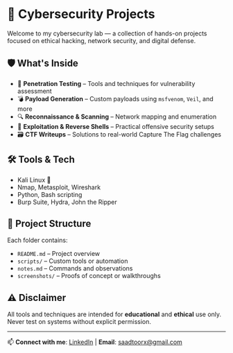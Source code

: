 # 🔐 Cybersecurity Projects

Welcome to my cybersecurity lab — a collection of hands-on projects focused on ethical hacking, network security, and digital defense.

## 🛡️ What's Inside

- 🧰 **Penetration Testing** – Tools and techniques for vulnerability assessment  
- 💣 **Payload Generation** – Custom payloads using `msfvenom`, `Veil`, and more  
- 🔍 **Reconnaissance & Scanning** – Network mapping and enumeration  
- 🐚 **Exploitation & Reverse Shells** – Practical offensive security setups  
- 🗃️ **CTF Writeups** – Solutions to real-world Capture The Flag challenges

## 🛠️ Tools & Tech

- Kali Linux 🐉  
- Nmap, Metasploit, Wireshark  
- Python, Bash scripting  
- Burp Suite, Hydra, John the Ripper

## 📁 Project Structure

Each folder contains:

- `README.md` – Project overview  
- `scripts/` – Custom tools or automation  
- `notes.md` – Commands and observations  
- `screenshots/` – Proofs of concept or walkthroughs

## ⚠️ Disclaimer

All tools and techniques are intended for **educational** and **ethical** use only. Never test on systems without explicit permission.

---

📫 **Connect with me**: [LinkedIn](https://www.linkedin.com/in/saadtoorx/) | **Email**: saadtoorx@gmail.com
